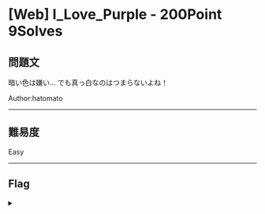 # [Web] I_Love_Purple - 200Point 9Solves

## 問題文 

暗い色は嫌い… でも真っ白なのはつまらないよね！

Author:hatomato

---

## 難易度

Easy

---

## Flag
<details><summary></summary>

```
ipfctf{w0w_purp1e!}
```

</details>